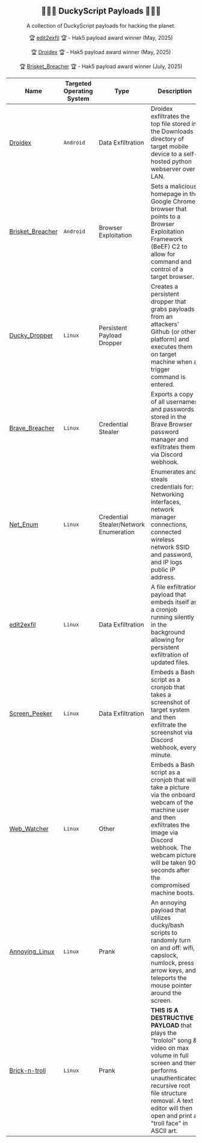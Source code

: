 <div align="center">

## 🦆🏴‍☠️ DuckyScript Payloads 🏴‍☠🦆

A collection of DuckyScript payloads for hacking the planet.

🏆 [edit2exfil](https://payloadhub.com/blogs/payloads/edit2exfil) 🏆 - Hak5 payload award winner (May, 2025)

🏆 [Droidex](https://payloadhub.com/blogs/payloads/droidex) 🏆 - Hak5 payload award winner (May, 2025)

🏆 [Brisket_Breacher](https://payloadhub.com/blogs/payloads/brisket_breacher) 🏆 - Hak5 payload award winner (July, 2025)

</div>

|Name|Targeted Operating System|Type|Description|
|-----|-----|-----|-----|
|[Droidex](https://github.com/OSINTI4L/DuckyScript-Payloads/tree/main/Payloads/Droidex)|`Android`|Data Exfiltration|Droidex exfiltrates the top file stored in the Downloads directory of target mobile device to a self-hosted python webserver over LAN.
|[Brisket_Breacher](https://github.com/OSINTI4L/DuckyScript-Payloads/tree/main/Payloads/Brisket_Breacher)|`Android`|Browser Exploitation|Sets a malicious homepage in the Google Chrome browser that points to a Browser Exploitation Framework (BeEF) C2 to allow for command and control of a target browser.
|[Ducky_Dropper](https://github.com/OSINTI4L/DuckyScript-Payloads/tree/main/Payloads/Ducky_Dropper)|`Linux`|Persistent Payload Dropper|Creates a persistent dropper that grabs payloads from an attackers' Github (or other platform) and executes them on target machine when a trigger command is entered.
|[Brave_Breacher](https://github.com/OSINTI4L/DuckyScript-Payloads/tree/main/Payloads/Brave_Breacher)|`Linux`|Credential Stealer|Exports a copy of all usernames and passwords stored in the Brave Browser password manager and exfiltrates them via Discord webhook.|
|[Net_Enum](https://github.com/OSINTI4L/DuckyScript-Payloads/tree/main/Payloads/Net_Enum)|`Linux`|Credential Stealer/Network Enumeration|Enumerates and steals credentials for: Networking interfaces, network manager connections, connected wireless network SSID and password, and IP logs public IP address.
|[edit2exfil](https://github.com/OSINTI4L/DuckyScript-Payloads/tree/main/Payloads/edit2exfil)|`Linux`|Data Exfiltration|A file exfiltration payload that embeds itself as a cronjob running silently in the background allowing for persistent exfiltration of updated files.|
|[Screen_Peeker](https://github.com/OSINTI4L/DuckyScript-Payloads/tree/main/Payloads/Screen_Peeker)|`Linux`|Data Exfiltration|Embeds a Bash script as a cronjob that takes a screenshot of target system and then exfiltrate the screenshot via Discord webhook, every minute.
|[Web_Watcher](https://github.com/OSINTI4L/DuckyScript-Payloads/tree/main/Payloads/Web_Watcher)|`Linux`|Other|Embeds a Bash script as a cronjob that will take a picture via the onboard webcam of the machine user and then exfiltrates the image via Discord webhook. The webcam picture will be taken 90 seconds after the compromised machine boots.
|[Annoying_Linux](https://github.com/OSINTI4L/DuckyScript-Payloads/tree/main/Payloads/Annoying_Linux)|`Linux`|Prank|An annoying payload that utilizes ducky/bash scripts to randomly turn on and off: wifi, capslock, numlock, press arrow keys, and teleports the mouse pointer around the screen.|
|[Brick-n-troll](https://github.com/OSINTI4L/DuckyScript-Payloads/tree/main/Payloads/Brick-n-troll)|`Linux`|Prank|**THIS IS A DESTRUCTIVE PAYLOAD** that plays the "trololol" song & video on max volume in full screen and then performs unauthenticated, recursive root file structure removal. A text editor will then open and print a "troll face" in ASCII art.
